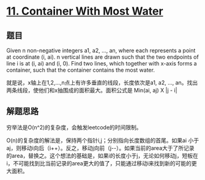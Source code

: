 # [11. Container With Most Water](https://leetcode.com/problems/container-with-most-water/)

## 题目
Given n non-negative integers a1, a2, ..., an, where each represents a point at coordinate (i, ai). n vertical lines are drawn such that the two endpoints of line i is at (i, ai) and (i, 0). Find two lines, which together with x-axis forms a container, such that the container contains the most water.

就是说，x轴上在1,2,...,n点上有许多垂直的线段，长度依次是a1, a2, ..., an。找出两条线段，使他们和x抽围成的面积最大。面积公式是 Min(ai, aj) X |j - i|

## 解题思路
穷举法是O(n^2)的复杂度，会触发leetcode的时间限制。

 O(n)的复杂度的解法是，保持两个指针i,j；分别指向长度数组的首尾。如果ai 小于aj，则移动i向后（i++）。反之，移动j向前（j--）。如果当前的area大于了所记录的area，替换之。这个想法的基础是，如果i的长度小于j，无论如何移动j，短板在i，不可能找到比当前记录的area更大的值了，只能通过移动i来找到新的可能的更大面积。
